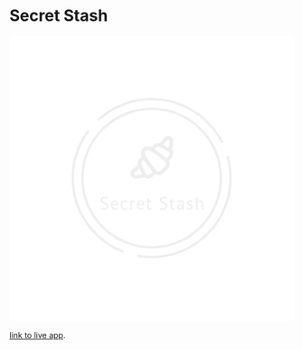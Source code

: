 # Secret Stash

![Secret Stash logo](src/logo_transparent.png "Secret Stash logo")

[link to live app](https://secretstash-app.now.sh/home "Secret Stash app homescreen").
